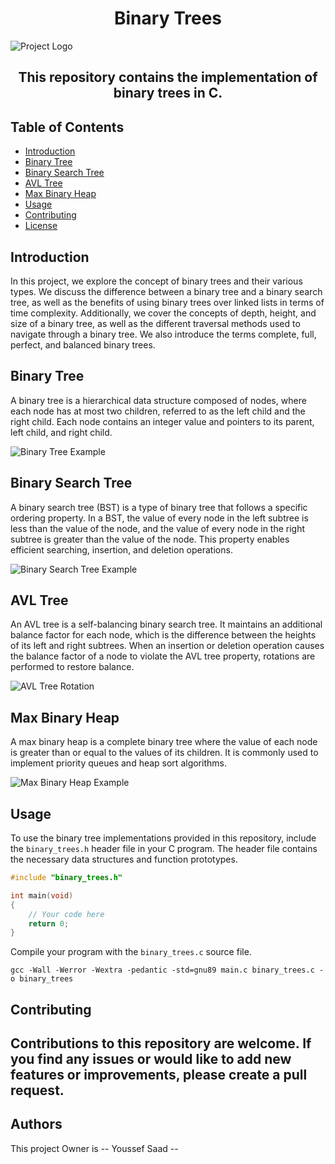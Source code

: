 
<p align="center">
  <h1 align="center">Binary Trees</h1>
  <img align="center" src="https://blog.penjee.com/wp-content/uploads/2015/11/binary-search-tree-sorted-array-animation.gif" alt="Project Logo" align="center">
  <h2 align="center">This repository contains the implementation of binary trees in C.</h2>
</p>

## Table of Contents

- [Introduction](#introduction)
- [Binary Tree](#binary-tree)
- [Binary Search Tree](#binary-search-tree)
- [AVL Tree](#avl-tree)
- [Max Binary Heap](#max-binary-heap)
- [Usage](#usage)
- [Contributing](#contributing)
- [License](#license)

## Introduction

In this project, we explore the concept of binary trees and their various types. We discuss the difference between a binary tree and a binary search tree, as well as the benefits of using binary trees over linked lists in terms of time complexity. Additionally, we cover the concepts of depth, height, and size of a binary tree, as well as the different traversal methods used to navigate through a binary tree. We also introduce the terms complete, full, perfect, and balanced binary trees.

## Binary Tree

A binary tree is a hierarchical data structure composed of nodes, where each node has at most two children, referred to as the left child and the right child. Each node contains an integer value and pointers to its parent, left child, and right child.

![Binary Tree Example](https://blog.penjee.com/wp-content/uploads/2015/11/binary-search-tree-insertion-animation.gif)

## Binary Search Tree

A binary search tree (BST) is a type of binary tree that follows a specific ordering property. In a BST, the value of every node in the left subtree is less than the value of the node, and the value of every node in the right subtree is greater than the value of the node. This property enables efficient searching, insertion, and deletion operations.

![Binary Search Tree Example](https://d18l82el6cdm1i.cloudfront.net/uploads/jxTW76g4MR-traversal.gif)

## AVL Tree

An AVL tree is a self-balancing binary search tree. It maintains an additional balance factor for each node, which is the difference between the heights of its left and right subtrees. When an insertion or deletion operation causes the balance factor of a node to violate the AVL tree property, rotations are performed to restore balance.

![AVL Tree Rotation](https://wkdtjsgur100.github.io/images/posts/rotation.gif)

## Max Binary Heap

A max binary heap is a complete binary tree where the value of each node is greater than or equal to the values of its children. It is commonly used to implement priority queues and heap sort algorithms.

![Max Binary Heap Example](https://esstudio.site/uploads/binaryheap.png)

## Usage

To use the binary tree implementations provided in this repository, include the `binary_trees.h` header file in your C program. The header file contains the necessary data structures and function prototypes.

```c
#include "binary_trees.h"

int main(void)
{
    // Your code here
    return 0;
}
```

Compile your program with the `binary_trees.c` source file.

```
gcc -Wall -Werror -Wextra -pedantic -std=gnu89 main.c binary_trees.c -o binary_trees
```

## Contributing

Contributions to this repository are welcome. If you find any issues or would like to add new features or improvements, please create a pull request.
------------------------------------------------------------------------------------------------------

## Authors
This project Owner is -- Youssef Saad --